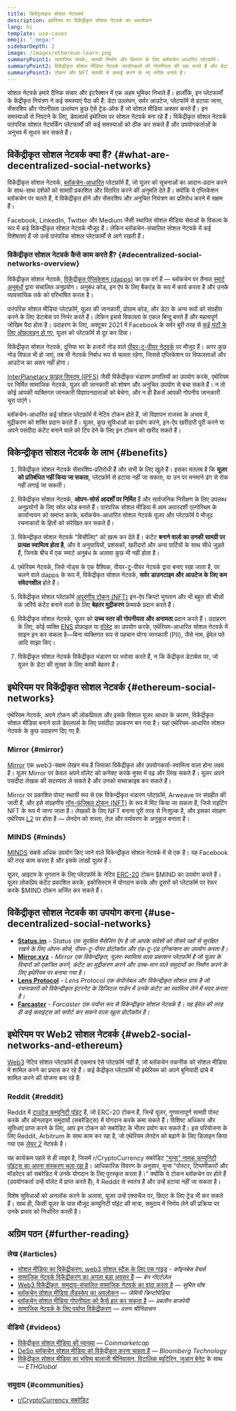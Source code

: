 ```yaml
---
title: डिसेंट्रलाइज सोशल नेटवर्क्स
description: इथेरियम पर विकेंद्रीकृत सोशल नेटवर्क का अवलोकन
lang: hi
template: use-cases
emoji: ":mega:"
sidebarDepth: 2
image: /images/ethereum-learn.png
summaryPoint1: सामाजिक संपर्क, सामग्री निर्माण और वितरण के लिए ब्लॉकचेन-आधारित प्लेटफ़ॉर्म।
summaryPoint2: विकेंद्रीकृत सोशल मीडिया नेटवर्क उपयोगकर्ता की गोपनीयता की रक्षा करते हैं और डेटा सुरक्षा बढ़ाते हैं।
summaryPoint3: टोकन और NFT सामग्री से कमाई करने के नए तरीके बनाते हैं।
---
```


सोशल नेटवर्क हमारे दैनिक संचार और इंटरैक्शन में एक अहम भूमिका निभाते हैं। हालाँकि, इन प्लेटफार्मों के केंद्रीकृत नियंत्रण ने कई समस्याएं पैदा की हैं: डेटा उल्लंघन, सर्वर आउटेज, प्लेटफॉर्म से हटाया जाना, सेंसरशिप और गोपनीयता उल्लंघन कुछ ऐसे ट्रेड-ऑफ हैं जो सोशल मीडिया अक्सर करते हैं। इन समस्याओं से निपटने के लिए, डेवलपर्स इथेरियम पर सोशल नेटवर्क बना रहे हैं। विकेंद्रीकृत सोशल नेटवर्क पारंपरिक सोशल नेटवर्किंग प्लेटफार्मों की कई समस्याओं को ठीक कर सकते हैं और उपयोगकर्ताओं के अनुभव में सुधार कर सकते हैं।

## विकेंद्रीकृत सोशल नेटवर्क क्या हैं? {#what-are-decentralized-social-networks}

विकेंद्रीकृत सोशल नेटवर्क, [ब्लॉकचेन-आधारित](/glossary/#blockchain) प्लेटफ़ॉर्म हैं, जो यूज़र को सूचनाओं का आदान-प्रदान करने के साथ-साथ दर्शकों को सामग्री प्रकाशित और वितरित करने की अनुमति देते हैं। क्योंकि ये एप्लिकेशन ब्लॉकचेन पर चलते हैं, वे विकेंद्रीकृत होने और सेंसरशिप और अनुचित नियंत्रण का प्रतिरोध करने में सक्षम हैं।

Facebook, LinkedIn, Twitter और Medium जैसी स्थापित सोशल मीडिया सेवाओं के विकल्प के रूप में कई विकेन्द्रीकृत सोशल नेटवर्क मौजूद हैं। लेकिन ब्लॉकचेन-संचालित सोशल नेटवर्क में कई विशेषताएं हैं जो उन्हें पारंपरिक सोशल प्लेटफार्मों से आगे रखती हैं।

<YouTube id="UdT2lpcGvcQ" />

### विकेंद्रीकृत सोशल नेटवर्क कैसे काम करते हैं? {#decentralized-social-networks-overview}

विकेंद्रीकृत सोशल नेटवर्क, [विकेंद्रीकृत ऐप्लिकेशन (dapps)](/dapps/) का एक वर्ग हैं — ब्लॉकचेन पर तैनात [स्मार्ट अनुबंधों](/glossary/#smart-contract) द्वारा संचालित अनुप्रयोग। अनुबंध कोड, इन ऐप के लिए बैकएंड के रूप में कार्य करता है और उनके व्यावसायिक तर्क को परिभाषित करता है।

पारंपरिक सोशल मीडिया प्लेटफ़ॉर्म, यूज़र की जानकारी, प्रोग्राम कोड, और डेटा के अन्य रूपों को संग्रहीत करने के लिए डेटाबेस पर निर्भर करते हैं। लेकिन इससे विफलता के एकल बिन्दु बनते हैं और महत्वपूर्ण जोखिम पैदा होता है। उदाहरण के लिए, अक्‍टूबर 2021 में Facebook के सर्वर बुरी तरह से [कई घंटों के लिए ऑफ़लाइन हो गए](https://www.npr.org/2021/10/05/1043211171/facebook-instagram-whatsapp-outage-business-impact), यूज़र को प्लेटफ़ॉर्म से दूर कर दिया।

विकेंद्रीकृत सोशल नेटवर्क, दुनिया भर के हजारों नोड वाले [पीयर-टू-पीयर नेटवर्क](/glossary/#peer-to-peer-network) पर मौजूद हैं। अगर कुछ नोड विफल भी हो जाएं, तब भी नेटवर्क निर्बाध रूप से चलता रहेगा, जिससे एप्लिकेशन पर विफलताओं और आउटेज का असर नहीं होगा।

[InterPlanetary फ़ाइल सिस्टम (IPFS)](https://ipfs.io/) जैसी विकेंद्रीकृत भंडारण प्रणालियों का उपयोग करके, एथेरियम पर निर्मित सामाजिक नेटवर्क, यूज़र की जानकारी को शोषण और अनुचित उपयोग से बचा सकते हैं। न तो कोई आपकी व्यक्तिगत जानकारी विज्ञापनदाताओं को बेचेगा, और न ही हैकर्स आपकी गोपनीय जानकारी चुरा पाएंगे।

ब्लॉकचेन-आधारित कई सोशल प्लेटफ़ॉर्म में नेटिव टोकन होते हैं, जो विज्ञापन राजस्व के अभाव में, मुद्रीकरण को शक्ति प्रदान करते हैं। यूज़र, कुछ सुविधाओं का प्रयोग करने, इन-ऐप खरीदारी पूरी करने या अपने पसंदीदा कंटेंट बनाने वाले को टिप देने के लिए इन टोकन को खरीद सकते हैं।

## विकेन्द्रीकृत सोशल नेटवर्क के लाभ {#benefits}

1. विकेंद्रीकृत सोशल नेटवर्क सेंसरशिप-प्रतिरोधी हैं और सभी के लिए खुले हैं। इसका मतलब है कि **यूज़र को प्रतिबंधित नहीं किया जा सकता,** प्लेटफ़ॉर्म से हटाया नहीं जा सकता, या उन पर मनमाने ढंग से रोक नहीं लगाई जा सकती।

2. विकेंद्रीकृत सोशल नेटवर्क, **ओपन-सोर्स आदर्शों पर निर्मित** हैं और सार्वजनिक निरीक्षण के लिए उपलब्ध अनुप्रयोगों के लिए स्रोत कोड बनाते हैं। पारंपरिक सोशल मीडिया में आम अपारदर्शी एल्गोरिथम के कार्यान्वयन को समाप्त करके, ब्लॉकचेन-आधारित सोशल नेटवर्क यूज़र और प्लेटफ़ॉर्म पे मौजूद रचनाकारों के हितों को संरेखित कर सकते हैं।

3. विकेन्द्रीकृत सोशल नेटवर्क "बिचौलिए" को ख़त्म कर देते हैं। कंटेंट **बनाने वालो का उनकी सामग्री पर प्रत्यक्ष स्वामित्व होता है**, और वे अनुयायियों, प्रशंसकों, खरीदारों और अन्य पार्टियों के साथ सीधे जुड़ते हैं, जिनके बीच में एक स्मार्ट अनुबंध के अलावा कुछ भी नहीं होता है।

4. एथेरियम नेटवर्क, जिसे नोड्स के एक वैश्विक, पीयर-टू-पीयर नेटवर्क द्वारा बनाए रखा जाता है, पर चलने वाले dapps के रूप में, विकेंद्रीकृत सोशल नेटवर्क, **सर्वर डाउनटाइम और आउटेज के लिए कम संवेदनशील** होते हैं।

5. विकेंद्रीकृत सोशल प्लेटफ़ॉर्म [अपूरणीय टोकन (NFT)](/glossary/#nft) इन-ऐप क्रिप्टो भुगतान और भी बहुत सी चीज़ों के ज़रिेये कंटेंट बनाने वालो के लिए **बेहतर मुद्रीकरण** फ्रेमवर्क प्रदान करते हैं।

6. विकेंद्रीकृत सोशल नेटवर्क, यूज़र को **उच्च स्तर की गोपनीयता और अनामता** प्रदान करते हैं। उदाहरण के लिए, कोई व्यक्ति [ENS](/glossary/#ens) प्रोफ़ाइल या [वॉलेट](/glossary/#wallet) का उपयोग करके, एथेरियम-आधारित सोशल नेटवर्क में साइन इन कर सकता है—बिना व्यक्तिगत रूप से पहचान योग्य जानकारी (PII), जैसे नाम, ईमेल पते आदि साझा किए।

7. विकेंद्रीकृत सोशल नेटवर्क विकेंद्रीकृत भंडारण पर भरोसा करते हैं, न कि केंद्रीकृत डेटाबेस पर, जो यूज़र के डेटा की सुरक्षा के लिए काफी बेहतर हैं।

## इथेरियम पर विकेंद्रीकृत सोशल नेटवर्क {#ethereum-social-networks}

एथेरियम नेटवर्क, अपने टोकन की लोकप्रियता और इसके विशाल यूज़र आधार के कारण, विकेंद्रीकृत सोशल मीडिया बनाने वाले डेवलपर्स के लिए पसंदीदा उपकरण बन गया है। यहां एथेरियम-आधारित सोशल नेटवर्क के कुछ उदाहरण दिए गए हैं:

### Mirror {#mirror}

[Mirror](https://mirror.xyz/) एक web3-सक्षम लेखन मंच है जिसका विकेंद्रीकृत और उपयोगकर्ता-स्वामित्व वाला होना लक्ष्य है। यूज़र Mirror पर केवल अपने वॉलेट को कनेक्ट करके मुफ्त में पढ़ और लिख सकते हैं। यूज़र अपने पसंदीदा लेखक की सदस्यता ले सकते है और उनको सब्सक्राइब कर सकते हैं।

Mirror पर प्रकाशित पोस्ट स्थायी रूप से एक विकेन्द्रीकृत भंडारण प्लेटफ़ॉर्म, Arweave पर संग्रहीत की जाती हैं, और इसे संग्रहणीय [नॉन-फंजिबल टोकन (NFT)](/nft/) के रूप में मिंट किया जा सकता है, जिसे राइटिंग NFT के रूप में जाना जाता है। लेखकों के लिए NFT बनाना पूरी तरह से निःशुल्क है, और इसका संग्रहण एथेरियम [L2](/glossary/#layer-2) पर होता है — लेनदेन को सस्ता, तेज़ और पर्यावरण के अनुकूल बनाता है।

### MINDS {#minds}

[MINDS](https://www.minds.com/) सबसे अधिक उपयोग किए जाने वाले विकेन्द्रीकृत सोशल नेटवर्क में से एक है। यह Facebook की तरह काम करता है और इसके लाखों यूज़र हैं।

यूज़र, आइटम के भुगतान के लिए प्लेटफ़ॉर्म के नेटिव [ERC-20](/glossary/#erc-20) टोकन $MIND का उपयोग करते हैं। यूज़र लोकप्रिय कंटेंट प्रकाशित करके, इकोसिस्टम में योगदान करके और दूसरों को प्लेटफ़ॉर्म पर रेफर करके $MIND टोकन अर्जित कर सकते हैं।

## विकेंद्रीकृत सोशल नेटवर्क का उपयोग करना {#use-decentralized-social-networks}

- **[Status.im](https://status.im/)** - _Status एक सुरक्षित मैसेजिंग ऐप है जो आपके संदेशों को तीसरे पक्षों से सुरक्षित रखने के लिए ओपन-सोर्स, पीयर-टू-पीयर प्रोटोकॉल और एंड-टू-एंड एन्क्रिप्शन का उपयोग करता है।_
- **[Mirror.xyz](https://mirror.xyz/)** - _Mirror एक विकेन्द्रीकृत, यूज़र-स्वामित्व वाला प्रकाशन प्लेटफ़ॉर्म है जो यूज़र के विचारों को एकत्रित करने, कंटेंट का मुद्रीकरण करने और उच्च-मान वाले समुदायों का निर्माण करने के लिए इथेरियम पर बनाया गया है।_
- **[Lens Protocol](https://lens.xyz/)** - _Lens Protocol एक कंपोजेबल और विकेन्द्रीकृत सोशल ग्राफ है जो रचनाकारों को विकेन्द्रीकृत इंटरनेट के डिजिटल गार्डन में उनके कंटेंट का स्वामित्व लेने में मदद करता है।_
- **[Farcaster](https://farcaster.xyz/)** - _Farcaster एक पर्याप्त रूप से विकेन्द्रीकृत सोशल नेटवर्क है। यह ईमेल की तरह ही कई क्लाइंट्स को सपोर्ट कर सकने वाला खुला प्रोटोकॉल है।_

## इथेरियम पर Web2 सोशल नेटवर्क {#web2-social-networks-and-ethereum}

[Web3](/glossary/#web3) नेटिव सोशल प्लेटफ़ॉर्म ही एकमात्र ऐसे प्लेटफ़ॉर्म नहीं हैं, जो ब्लॉकचेन तकनीक को सोशल मीडिया में शामिल करने का प्रयास कर रहे हैं। कई केंद्रीकृत प्लेटफ़ॉर्म भी इथेरियम को अपने बुनियादी ढांचे में शामिल करने की योजना बना रहे हैं:

### Reddit {#reddit}

Reddit में [टाउटेड कम्युनिटी पॉइंट](https://cointelegraph.com/news/reddit-to-reportedly-tokenize-karma-points-and-onboard-500m-new-users) हैं, जो ERC-20 टोकन हैं, जिन्‍हें यूज़र, गुणवत्तापूर्ण सामग्री पोस्ट करके और ऑनलाइन समुदायों (सबरेडिट्स) में योगदान करके कमा सकते हैं। विशिष्ट अधिकार और सुविधाएं प्राप्त करने के लिए, आप इन टोकन को सबरेडिट के भीतर प्रयोग कर सकते हैं। इस परियोजना के लिए Reddit, Arbitrum के साथ काम कर रहा है, जो एथेरियम लेनदेन को बढ़ाने के लिए डिज़ाइन किया गया एक [लेयर 2](/glossary/#layer-2) नेटवर्क है।

यह कार्यक्रम पहले से ही लाइव है, जिसमें r/CryptoCurrency सबरेडिट ["मून्स" नामक कम्युनिटी पॉइंट्स का अपना संस्करण चला रहा है](https://www.reddit.com/r/CryptoCurrency/wiki/moons_wiki)। आधिकारिक विवरण के अनुसार, मून्स "पोस्टर, टिप्पणीकारों और मॉडरेटर को सबरेडिट में उनके योगदान के लिए पुरस्कृत करता है।" क्योंकि ये टोकन ब्लॉकचेन पर होते हैं (उपयोगकर्ता उन्हें वॉलेट में प्राप्त करते हैं), वे Reddit से स्वतंत्र हैं और उन्हें हटाया नहीं जा सकता है।

विशेष सुविधाओं को अनलॉक करने के अलावा, यूज़र उन्‍हें एक्सचेंज पर, फ़िएट के लिए ट्रेड भी कर सकते हैं। साथ ही, किसी यूज़र के पास मौजूद कम्‍युनिटी पॉइंट की मात्रा, समुदाय में निर्णय लेने की प्रक्रिया पर उनके प्रभाव को निर्धारित करती है।

## अग्रिम पठन {#further-reading}

### लेख {#articles}

- [सोशल मीडिया का विकेंद्रीकरण: web3 सोशल स्टैक के लिए एक गाइड](https://www.coinbase.com/blog/decentralizing-social-media-a-guide-to-the-web3-social-stack) - _कॉइनबेस वेंचर्स_
- [सामाजिक नेटवर्क विकेंद्रीकरण का अगला बड़ा अवसर हैं](https://www.coindesk.com/tech/2021/01/22/social-networks-are-the-next-big-decentralization-opportunity/) — _बेन गोएर्टज़ेल_
- [Web3 विकेंद्रीकृत, समुदाय-संचालित सामाजिक नेटवर्क का वादा करता है](https://venturebeat.com/2022/02/26/web3-holds-the-promise-of-decentralized-community-powered-social-networks/) — _सुमित घोष_
- [ब्लॉकचेन सोशल मीडिया लैंडस्केप का अवलोकन](https://www.gemini.com/cryptopedia/blockchain-social-media-decentralized-social-media) — _जेमिनी क्रिप्टोपेडिया_
- [ब्लॉकचेन सोशल मीडिया गोपनीयता को कैसे हल कर सकता है](https://www.investopedia.com/news/ethereum-blockchain-social-media-privacy-problem-linkedin-indorse/) — _प्रबलीन बाजपेयी_
- [सामाजिक नेटवर्क के लिए पर्याप्त विकेंद्रीकरण](https://www.varunsrinivasan.com/2022/01/11/sufficient-decentralization-for-social-networks) — _वरुण श्रीनिवासन_

### वीडियो {#videos}

- [विकेंद्रीकृत सोशल मीडिया की व्याख्या](https://www.youtube.com/watch?v=UdT2lpcGvcQ) — _Coinmarketcap_
- [DeSo ब्लॉकचेन सोशल मीडिया को विकेंद्रीकृत करना चाहता है](https://www.youtube.com/watch?v=SG2HUiVp0rE) — _Bloomberg Technology_
- [विकेंद्रीकृत सोशल मीडिया का भविष्य बालाजी श्रीनिवासन, विटालिक ब्यूटिरिन, जुआन बेनेट](https://www.youtube.com/watch?v=DTxE9KV3YrE) के साथ — _ETHGlobal_

### समुदाय {#communities}

- [r/CryptoCurrency सबरेडिट](https://www.reddit.com/r/CryptoCurrency/)
